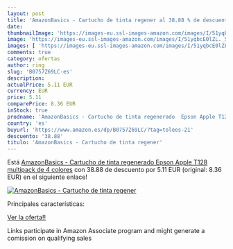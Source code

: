 ```yaml
---
layout: post
title: 'AmazonBasics - Cartucho de tinta regener al 38.88 % de descuento'
date: 
thumbnailImage: 'https://images-eu.ssl-images-amazon.com/images/I/51yqbcE0lZL._SL200_.jpg'
image: 'https://images-eu.ssl-images-amazon.com/images/I/51yqbcE0lZL._SL200_.jpg'
images: [ 'https://images-eu.ssl-images-amazon.com/images/I/51yqbcE0lZL._SL200_.jpg' ]
comments: true
category: ofertas
author: ring
slug: 'B0757Z69LC-es'
description:
actualPrice: 5.11 EUR
currency: EUR
price: 5.11
comparePrice: 8.36 EUR
inStock: true
prodname: 'AmazonBasics - Cartucho de tinta regenerado  Epson Apple T128  multipack de 4 colores'
country: 'es'
buyurl: 'https://www.amazon.es/dp/B0757Z69LC/?tag=tolees-21'
descuento: '38.88'
titulo: 'AmazonBasics - Cartucho de tinta regener'
---
```


Está [AmazonBasics - Cartucho de tinta regenerado  Epson Apple T128  multipack de 4 colores](https://www.amazon.es/dp/B0757Z69LC/?tag=tolees-21) con 38.88 de descuento por 5.11 EUR (original: 8.36 EUR) en el siguiente enlace!

[![AmazonBasics - Cartucho de tinta regener](https://images-eu.ssl-images-amazon.com/images/I/51yqbcE0lZL._SL200_.jpg)](https://www.amazon.es/dp/B0757Z69LC/?tag=tolees-21)

Principales características:


[Ver la oferta!!](https://www.amazon.es/dp/B0757Z69LC/?tag=tolees-21)

Links participate in Amazon Associate program and might generate a comission on qualifying sales


